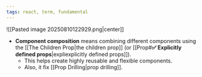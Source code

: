 ```yaml
---
tags: react, term, fundamental
---
```


![[Pasted image 20250810122929.png|center]]

- **Component composition** means combining different components using the [[The Children Prop|the children prop]] (or [[Prop#**✅ Explicitly defined props**|expliexplicitly defined props]]).
	- This helps create highly reusable and flexible components.
	- Also, it fix [[Prop Drilling|prop drilling]].